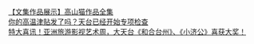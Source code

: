   
[【文集作品展示】高山猫作品全集](http://www.dianyue.me/archives/813/f210fo51jjyu9jjj/)  
[你的高温津贴发了吗？天台已经开始专项检查](http://www.dianyue.me/archives/138/ng4jz5obrkwkxmkd/)  
[特大喜讯！亚洲旅游影视艺术周，大天台《和合台州》、《小济公》喜获大奖！](http://www.dianyue.me/archives/466/k5k8lxgueuv6g81i/)
